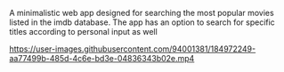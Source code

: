 A minimalistic web app designed for searching the most popular movies listed in the imdb database. The app has an option to search for specific titles according to personal input as well




https://user-images.githubusercontent.com/94001381/184972249-aa77499b-485d-4c6e-bd3e-04836343b02e.mp4

